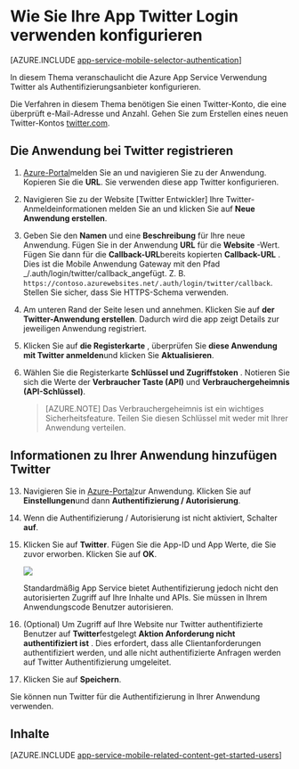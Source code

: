 <properties
    pageTitle="Twitter-Authentifizierung für die Anwendungsdienste Anwendung konfigurieren"
    description="Informationen Sie zum Konfigurieren der Authentifizierung für die Anwendungsdienste Anwendung Twitter."
    services="app-service"
    documentationCenter=""
    authors="mattchenderson"
    manager="erikre"
    editor=""/>

<tags
    ms.service="app-service-mobile"
    ms.workload="mobile"
    ms.tgt_pltfrm="na"
    ms.devlang="multiple"
    ms.topic="article"
    ms.date="10/01/2016"
    ms.author="mahender"/>

# <a name="how-to-configure-your-app-service-application-to-use-twitter-login"></a>Wie Sie Ihre App Twitter Login verwenden konfigurieren

[AZURE.INCLUDE [app-service-mobile-selector-authentication](../../includes/app-service-mobile-selector-authentication.md)]

In diesem Thema veranschaulicht die Azure App Service Verwendung Twitter als Authentifizierungsanbieter konfigurieren.

Die Verfahren in diesem Thema benötigen Sie einen Twitter-Konto, die eine überprüft e-Mail-Adresse und Anzahl. Gehen Sie zum Erstellen eines neuen Twitter-Kontos <a href="http://go.microsoft.com/fwlink/p/?LinkID=268287" target="_blank">twitter.com</a>.

## <a name="register"> </a>Die Anwendung bei Twitter registrieren


1. [Azure-Portal]melden Sie an und navigieren Sie zu der Anwendung. Kopieren Sie die **URL**. Sie verwenden diese app Twitter konfigurieren.

2. Navigieren Sie zu der Website [Twitter Entwickler] Ihre Twitter-Anmeldeinformationen melden Sie an und klicken Sie auf **Neue Anwendung erstellen**.

3. Geben Sie den **Namen** und eine **Beschreibung** für Ihre neue Anwendung. Fügen Sie in der Anwendung **URL** für die **Website** -Wert. Fügen Sie dann für die **Callback-URL**bereits kopierten **Callback-URL** . Dies ist die Mobile Anwendung Gateway mit den Pfad _/.auth/login/twitter/callback_angefügt. Z. B. `https://contoso.azurewebsites.net/.auth/login/twitter/callback`. Stellen Sie sicher, dass Sie HTTPS-Schema verwenden.

3.  Am unteren Rand der Seite lesen und annehmen. Klicken Sie auf **der Twitter-Anwendung erstellen**. Dadurch wird die app zeigt Details zur jeweiligen Anwendung registriert.

4. Klicken Sie auf **die Registerkarte** , überprüfen Sie **diese Anwendung mit Twitter anmelden**und klicken Sie **Aktualisieren**.

5. Wählen Sie die Registerkarte **Schlüssel und Zugriffstoken** . Notieren Sie sich die Werte der **Verbraucher Taste (API)** und **Verbrauchergeheimnis (API-Schlüssel)**.

    > [AZURE.NOTE] Das Verbrauchergeheimnis ist ein wichtiges Sicherheitsfeature. Teilen Sie diesen Schlüssel mit weder mit Ihrer Anwendung verteilen.


## <a name="secrets"> </a>Informationen zu Ihrer Anwendung hinzufügen Twitter

13. Navigieren Sie in [Azure-Portal]zur Anwendung. Klicken Sie auf **Einstellungen**und dann **Authentifizierung / Autorisierung**.

14. Wenn die Authentifizierung / Autorisierung ist nicht aktiviert, Schalter **auf**.

15. Klicken Sie auf **Twitter**. Fügen Sie die App-ID und App Werte, die Sie zuvor erworben. Klicken Sie auf **OK**.

    ![][1]

    Standardmäßig App Service bietet Authentifizierung jedoch nicht den autorisierten Zugriff auf Ihre Inhalte und APIs. Sie müssen in Ihrem Anwendungscode Benutzer autorisieren.

17. (Optional) Um Zugriff auf Ihre Website nur Twitter authentifizierte Benutzer auf **Twitter**festgelegt **Aktion Anforderung nicht authentifiziert ist** . Dies erfordert, dass alle Clientanforderungen authentifiziert werden, und alle nicht authentifizierte Anfragen werden auf Twitter Authentifizierung umgeleitet.

17. Klicken Sie auf **Speichern**.

Sie können nun Twitter für die Authentifizierung in Ihrer Anwendung verwenden.

## <a name="related-content"> </a>Inhalte

[AZURE.INCLUDE [app-service-mobile-related-content-get-started-users](../../includes/app-service-mobile-related-content-get-started-users.md)]



<!-- Images. -->

[0]: ./media/app-service-mobile-how-to-configure-twitter-authentication/app-service-twitter-redirect.png
[1]: ./media/app-service-mobile-how-to-configure-twitter-authentication/mobile-app-twitter-settings.png

<!-- URLs. -->

[Twitter-Entwickler]: http://go.microsoft.com/fwlink/p/?LinkId=268300
[Azure-portal]: https://portal.azure.com/
[xamarin]: ../app-services-mobile-app-xamarin-ios-get-started-users.md
